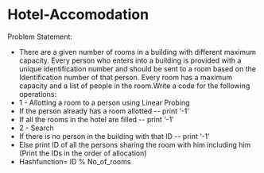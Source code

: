 # Hotel-Accomodation
Problem Statement:
- There are a given number of rooms in a building with different maximum capacity.
Every person who enters into a building is provided with a unique identification number
and should be sent to a room based on the Identification number of that person. Every
room has a maximum capacity and a list of people in the room.Write a code for the
following operations:
- 1 <personId> - Allotting a room to a person using Linear Probing
- If the person already has a room allotted -- print ‘-1’
- If all the rooms in the hotel are filled -- print ‘-1’
- 2 <personId> - Search
- If there is no person in the building with that ID -- print ‘-1’
- Else print ID of all the persons sharing the room with him including him
(Print the IDs in the order of allocation)
- Hashfunction= ID % No_of_rooms
